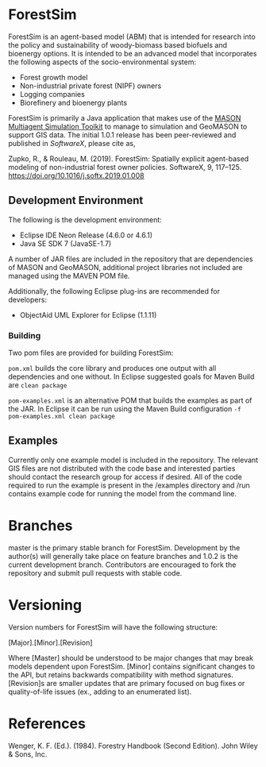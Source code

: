 # ForestSim

ForestSim is an agent-based model (ABM) that is intended for research into the policy and sustainability of woody-biomass based biofuels and bioenergy options. It is intended to be an advanced model that incorporates the following aspects of the socio-environmental system:

- Forest growth model
- Non-industrial private forest (NIPF) owners
- Logging companies
- Biorefinery and bioenergy plants

ForestSim is primarily a Java application that makes use of the [MASON Multiagent Simulation Toolkit](http://cs.gmu.edu/~eclab/projects/mason/) to manage to simulation and GeoMASON to support GIS data. The initial 1.0.1 release has been peer-reviewed and published in *SoftwareX*, please cite as,

Zupko, R., & Rouleau, M. (2019). ForestSim: Spatially explicit agent-based modeling of non-industrial forest owner policies. SoftwareX, 9, 117–125. https://doi.org/10.1016/j.softx.2019.01.008

## Development Environment

The following is the development environment:

- Eclipse IDE Neon Release (4.6.0 or 4.6.1)
- Java SE SDK 7 (JavaSE-1.7)

A number of JAR files are included in the repository that are dependencies of MASON and GeoMASON, additional project libraries not included are managed using the MAVEN POM file.

Additionally, the following Eclipse plug-ins are recommended for developers:

- ObjectAid UML Explorer for Eclipse (1.1.11)

### Building

Two pom files are provided for building ForestSim:

`pom.xml` builds the core library and produces one output with all dependencies and one without. In Eclipse suggested goals for Maven Build are `clean package`

`pom-examples.xml` is an alternative POM that builds the examples as part of the JAR. In Eclipse it can be run using the Maven Build configuration `-f pom-examples.xml clean package`

## Examples

Currently only one example model is included in the repository. The relevant GIS files are not distributed with the code base and interested parties should contact the research group for access if desired. All of the code required to run the example is present in the /examples directory and /run contains example code for running the model from the command line. 

# Branches

master is the primary stable branch for ForestSim. Development by the author(s) will generally take place on feature branches and 1.0.2 is the current development branch. Contributors are encouraged to fork the repository and submit pull requests with stable code.

# Versioning

Version numbers for ForestSim will have the following structure:

[Major].[Minor].[Revision]

Where [Master] should be understood to be major changes that may break models dependent upon ForestSim. [Minor] contains significant changes to the API, but retains backwards compatibility with method signatures. [Revision]s are smaller updates that are primary focused on bug fixes or quality-of-life issues (ex., adding to an enumerated list).

# References

Wenger, K. F. (Ed.). (1984). Forestry Handbook (Second Edition). John Wiley & Sons, Inc.

